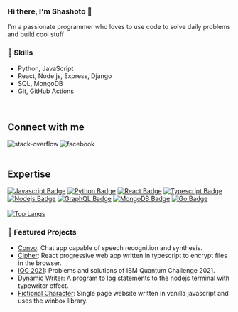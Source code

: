 ### Hi there, I'm Shashoto 👋

I'm a passionate programmer who loves to use code to solve daily problems and build cool stuff

### 💼 Skills

- Python, JavaScript
- React, Node.js, Express, Django
- SQL, MongoDB
- Git, GitHub Actions

<br>

## Connect with me
[<img align="left" alt="stack-overflow" src="https://img.shields.io/badge/stack%20overflow-FE7A16?logo=stack-overflow&logoColor=white&style=for-the-badge" />](https://stackoverflow.com/users/14865099/nurul-aziz-shashoto)
[<img align="left" alt="facebook" src="https://img.shields.io/badge/facebook-%231877F2.svg?&style=for-the-badge&logo=facebook&logoColor=white" />](https://www.facebook.com/na.shashoto/)
<br>
<br>
## Expertise
[![Javascript Badge](https://img.shields.io/badge/-Javascript-F0DB4F?style=for-the-badge&labelColor=black&logo=javascript&logoColor=F0DB4F)](#)
[![Python Badge](https://img.shields.io/badge/-Python-3C873A?style=for-the-badge&labelColor=black&logo=python&logoColor=3C873A)](#)
[![React Badge](https://img.shields.io/badge/-React-61DBFB?style=for-the-badge&labelColor=black&logo=react&logoColor=61DBFB)](#)
[![Typescript Badge](https://img.shields.io/badge/-Typescript-007acc?style=for-the-badge&labelColor=black&logo=typescript&logoColor=007acc)](#)
[![Nodejs Badge](https://img.shields.io/badge/-Nodejs-3C873A?style=for-the-badge&labelColor=black&logo=node.js&logoColor=3C873A)](#)
[![GraphQL Badge](https://img.shields.io/badge/-GraphQl-e535ab?style=for-the-badge&labelColor=black&logo=node.js&logoColor=e535ab)](#)
[![MongoDB Badge](https://img.shields.io/badge/-MongoDB-3C873A?style=for-the-badge&labelColor=black&logo=mongodb&logoColor=3C873A)](#)
[![Go Badge](https://img.shields.io/badge/-Go-569df5?style=for-the-badge&labelColor=black&logo=go&logoColor=569df5)](#)
<br> <br>
[![Top Langs](https://github-readme-stats.vercel.app/api/top-langs/?username=Shashoto-Nur&hide=jupyter%20notebook&theme=radical)](https://github.com/anuraghazra/github-readme-stats) <br>

### 🚀 Featured Projects

- [Convo](https://github.com/shashoto-nur/django-convo): Chat app capable of speech recognition and synthesis.
- [Cipher](https://github.com/shashoto-nur/cipher): React progressive web app written in typescript to encrypt files in the browser.
- [IQC 2021](https://github.com/shashoto-nur/iqc-2021): Problems and solutions of IBM Quantum Challenge 2021.
- [Dynamic Writer](https://github.com/shashoto-nur/dynamicwriter): A program to log statements to the nodejs terminal with typewriter effect.
- [Fictional Character](https://github.com/shashoto-nur/fictional-character): Single page website written in vanilla javascript and uses the winbox library.
